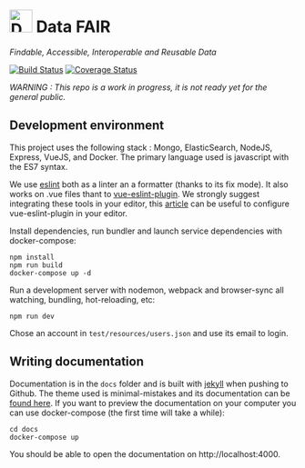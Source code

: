 # <img alt="Data FAIR logo" src="https://cdn.rawgit.com/koumoul-dev/data-fair/master/public/assets/logo.svg" width="40"> Data FAIR

*Findable, Accessible, Interoperable and Reusable Data*

[![Build Status](https://travis-ci.org/koumoul-dev/data-fair.svg?branch=master)](https://travis-ci.org/koumoul-dev/data-fair)
[![Coverage Status](https://coveralls.io/repos/github/koumoul-dev/data-fair/badge.svg?branch=master)](https://coveralls.io/github/koumoul-dev/data-fair?branch=master)

*WARNING : This repo is a work in progress, it is not ready yet for the general public.*

## Development environment

This project uses the following stack : Mongo, ElasticSearch, NodeJS, Express, VueJS, and Docker. The primary language used is javascript with the ES7 syntax.

We use [eslint]() both as a linter an a formatter (thanks to its fix mode). It also works on .vue files thant to [vue-eslint-plugin](https://github.com/vuejs/eslint-plugin-vue). We strongly suggest integrating these tools in your editor, this [article](https://alligator.io/vuejs/vue-eslint-plugin/) can be useful to configure vue-eslint-plugin in your editor.

Install dependencies, run bundler and launch service dependencies with docker-compose:

    npm install
    npm run build
    docker-compose up -d

Run a development server with nodemon, webpack and browser-sync all watching, bundling, hot-reloading, etc:

    npm run dev

Chose an account in `test/resources/users.json` and use its email to login.

## Writing documentation

Documentation is in the `docs` folder and is built with [jekyll](https://jekyllrb.com/) when pushing to Github. The theme used is minimal-mistakes and its documentation can be [found here](https://mmistakes.github.io/minimal-mistakes/). If you want to preview the documentation on your computer you can use docker-compose (the first time will take a while):

    cd docs
    docker-compose up

You should be able to open the documentation on http://localhost:4000.
